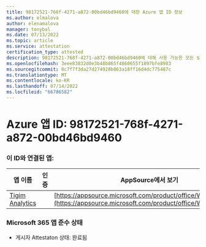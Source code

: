 ```yaml
---
title: 98172521-768f-4271-a872-00bd46bd9460에 대한 Azure 앱 ID 정보
ms.author: elmalova
author: elenamalova
manager: tonybal
ms.date: 07/13/2022
ms.topic: article
ms.service: attestation
certification_type: attested
description: 98172521-768f-4271-a872-00bd46bd9460에 대해 사용 가능한 모든 보안 및 규정 준수 정보입니다.
ms.openlocfilehash: 3eee83832d0e3b48b865f4860655f1897bfe8983
ms.sourcegitcommit: 0c7f7f3da27d274928b863a18ff16d4dc775487c
ms.translationtype: MT
ms.contentlocale: ko-KR
ms.lasthandoff: 07/14/2022
ms.locfileid: "66786582"
---
```

# <a name="azure-app-id-98172521-768f-4271-a872-00bd46bd9460"></a>Azure 앱 ID: 98172521-768f-4271-a872-00bd46bd9460


### <a name="apps-associated-with-this-id"></a>이 ID와 연결된 앱:
| **앱 이름** | **인증** | **AppSource에서 보기** |
|--------------|---------------|-----------------------|
| [Tigim Analytics](../forward/WA200004242.md) |  | [https://appsource.microsoft.com/product/office/WA200004242](https://appsource.microsoft.com/product/office/WA200004242) |

### <a name="microsoft-365-app-compliance-status"></a>Microsoft 365 앱 준수 상태
- 게시자 Attestaton 상태: 완료됨
